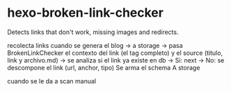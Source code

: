 hexo-broken-link-checker
========================

Detects links that don't work, missing images and redirects.

recolecta links cuando se genera el blog
  -> a storage
    -> pasa BrokenLinkChecker el contexto del link (el tag completo)
       y el source (titulo, link y archivo.md)
    -> se analiza si el link ya existe en db
      -> Si: next
      -> No: se descompone el link (url, anchor, tipo)
         Se arma el schema
         A storage

cuando se le da a scan manual
